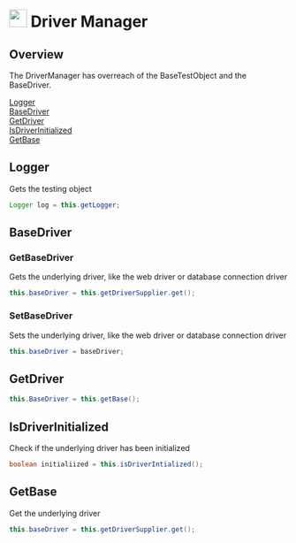 # <img src="resources/MAQS.jpg" height="32" width="32"> Driver Manager

## Overview
The DriverManager has overreach of the BaseTestObject and the BaseDriver.

[Logger](#Logger)  
[BaseDriver](#BaseDriver)  
[GetDriver](#GetDriver)  
[IsDriverInitialized](#IsDriverInitialized)  
[GetBase](#GetBase)  

## Logger
Gets the testing object
```java
Logger log = this.getLogger;
```

## BaseDriver
### GetBaseDriver
Gets the underlying driver, like the web driver or database connection driver
 ```java
 this.baseDriver = this.getDriverSupplier.get();
 ```

### SetBaseDriver
Sets the underlying driver, like the web driver or database connection driver
 ```java
this.baseDriver = baseDriver;
 ```

## GetDriver
```java
this.BaseDriver = this.getBase();
```

## IsDriverInitialized
Check if the underlying driver has been initialized
```java
boolean initialiized = this.isDriverIntialized();
```

## GetBase
Get the underlying driver
```java
this.baseDriver = this.getDriverSupplier.get();
```